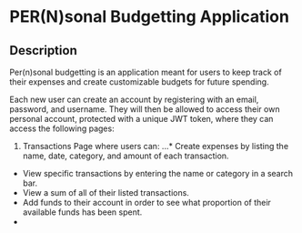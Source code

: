 # PER(N)sonal Budgetting Application

## Description
Per(n)sonal budgetting is an application meant for users to keep track of their expenses and create customizable budgets for future spending. 

Each new user can create an account by registering with an email, password, and username. They will then be allowed to access their own personal account, protected with a unique JWT token, where they can access the following pages:
1. Transactions Page where users can:
...* Create expenses by listing the name, date, category, and amount of each transaction.
* View specific transactions by entering the name or category in a search bar.
* View a sum of all of their listed transactions.
* Add funds to their account in order to see what proportion of their available funds has been spent.
*  
